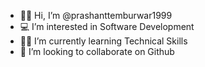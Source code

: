- 👨‍🎓 Hi, I’m @prashanttemburwar1999
- 💻 I’m interested in Software Development
- 👨‍💻 I’m currently learning Technical Skills
- 🎯 I’m looking to collaborate on Github 



<!---
prashanttemburwar1999/prashanttemburwar1999 is a ✨ special ✨ repository because its `README.md` (this file) appears on your GitHub profile.
You can click the Preview link to take a look at your changes.
--->
